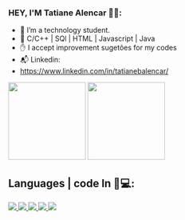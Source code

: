 ### HEY, I'M Tatiane Alencar 🙋‍♀️:


- 🔭 I’m a technology student.
- 🌱 C/C++ | SQl | HTML | Javascript | Java
- ✋ I accept improvement sugetões for my codes
- 📬 Linkedin: 
- https://www.linkedin.com/in/tatianebalencar/

<div>
<img height="155" src="https://github-readme-stats.vercel.app/api?username=TatianeAlencar&show_icons=true&theme=gruvbox">
<img height="155" src="https://github-readme-stats.vercel.app/api/top-langs/?username=TatianeAlencar&layout=compact&lang&theme=gruvbox">
</div>

 ## Languages | code In 👊💻:
<a href="https://www.w3.org/Style/CSS/" target="_blank">
    <img src="https://img.shields.io/badge/VSCode-23114B?style=for-the-badge&logo=visualstudio&logoColor=white">
</a>
<a href="https://html.spec.whatwg.org/" target="_blank">
    <img src="https://img.shields.io/badge/HTML5-B34A00?style=for-the-badge&logo=html5&logoColor=white">
</a>
<a href="https://www.w3.org/Style/CSS/" target="_blank">
    <img src="https://img.shields.io/badge/CSS3-1DA99F?style=for-the-badge&logo=css3&logoColor=white">
</a>
<!--
<a href="https://www.ecma-international.org/publications-and-standards/standards/ecma-262/" target="_blank">
    <img src="https://img.shields.io/badge/JavaScript-F7DF1E?style=for-the-badge&logo=javascript&logoColor=black">
</a>
<a href="https://nodejs.org/en/" target="_blank">
    <img src="https://img.shields.io/badge/node.js-0BA00D?style=for-the-badge&logo=node.js&logoColor=white">
</a>
<a href="https://www.reactjs.org/" target="_blank">
    <img src="https://img.shields.io/badge/react-%1572B6?style=for-the-badge&logo=react&logoColor=white">
</a>
-->
<a href="https://git-scm.com/" target="_blank">
    <img src="https://img.shields.io/badge/git-E34F11?style=for-the-badge&logo=git&logoColor=white">
</a>
<a href="https://www.GitHub-scm.com/" target="_blank">
    <img src="https://img.shields.io/badge/GitHub-%23000000.svg?style=for-the-badge&logo=github&logoColor=white">
</a>


<!-- ### Contate-me 📳:
<div>
<p align="center">
  <a href="https://www.linkedin.com/in/cleidiana-passos" target="_blank">
     <img height="28" src="https://img.shields.io/badge/-LinkedIn-%230077B5?style=for-the-badge&logo=linkedin&logoColor=white" target="_blank">
  </a> 
  <a href="https://https://twitter.com/Cleidipassos" target="_blank">
     <img height="28" src="https://img.shields.io/badge/-Twitter-%230099B7?style=for-the-badge&logo=Twitter&logoColor=white" target="_blank">
  </a> 
  <a href="https://www.instagram.com/cleidpassos/" target="_blank">
      <img height="28" src="https://img.shields.io/badge/-Instagram-%23E4405F?style=for-the-badge&logo=instagram&logoColor=white" target="_blank">
  </a>
  <a href=" maito:contato:cleidianapassos@gmail.com" target="_blank ">
     <img height="28"  src="https://img.shields.io/badge/Gmail-D14836?style=for-the-badge&logo=gmail&logoColor=white">
  </a>
</div> --!>
